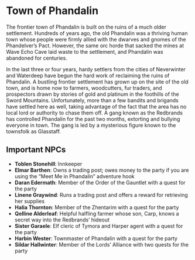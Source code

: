 # Town of Phandalin

The frontier town of Phandalin is built on the ruins of a much older settlement. Hundreds of years ago, the old Phandalin was a thriving human town whose people were firmly allied with the dwarves and gnomes of the Phandelver’s Pact. However, the same orc horde that sacked the mines at Wave Echo Cave laid waste to the settlement, and Phandalin was abandoned for centuries.

In the last three or four years, hardy settlers from the cities of Neverwinter and Waterdeep have begun the hard work of reclaiming the ruins of Phandalin. A bustling frontier settlement has grown up on the site of the old town, and is home now to farmers, woodcutters, fur traders, and prospectors drawn by stories of gold and platinum in the foothills of the Sword Mountains. Unfortunately, more than a few bandits and brigands have settled here as well, taking advantage of the fact that the area has no local lord or authority to chase them off. A gang known as the Redbrands has controlled Phandalin for the past two months, extorting and bullying everyone in town. The gang is led by a mysterious figure known to the townsfolk as Glasstaff.

## Important NPCs
- **Toblen Stonehill**: Innkeeper
- **Elmar Barthen**: Owns a trading post; owes money to the party if you are using the “Meet Me in Phandalin” adventure hook
- **Daran Edermath**: Member of the Order of the Gauntlet with a quest for the party
- **Linene Graywind**: Runs a trading post and offers a reward for retrieving her supplies
- **Halia Thornton**: Member of the Zhentarim with a quest for the party
- **Qelline Alderleaf**: Helpful halfling farmer whose son, Carp, knows a secret way into the Redbrands’ hideout
- **Sister Garaele**: Elf cleric of Tymora and Harper agent with a quest for the party
- **Harbin Wester**: Townmaster of Phandalin with a quest for the party
- **Sildar Hallwinter**: Member of the Lords’ Alliance with two quests for the party